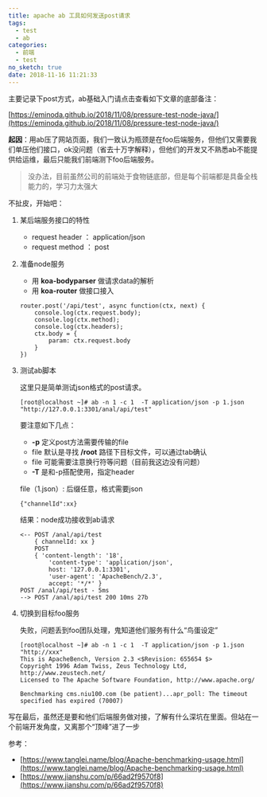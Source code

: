 ```yaml
---
title: apache ab 工具如何发送post请求
tags:
  - test
  - ab
categories:
  - 前端
  - test
no_sketch: true
date: 2018-11-16 11:21:33
---
```



主要记录下post方式，ab基础入门请点击查看如下文章的底部备注：

[https://eminoda.github.io/2018/11/08/pressure-test-node-java/](https://eminoda.github.io/2018/11/08/pressure-test-node-java/)

**起因**：用ab压了网站页面，我们一致认为瓶颈是在foo后端服务，但他们又需要我们单压他们接口，ok没问题（省去十万字解释），但他们的开发又不熟悉ab不能提供给运维，最后只能我们前端测下foo后端服务。
> 没办法，目前虽然公司的前端处于食物链底部，但是每个前端都是具备全栈能力的，学习力太强大

不扯皮，开始吧：

1. 某后端服务接口的特性
    - request header  ：  application/json
    - request method  ：  post

2. 准备node服务
    - 用 **koa-bodyparser** 做请求data的解析
    - 用 **koa-router** 做接口接入
    ````
    router.post('/api/test', async function(ctx, next) {
        console.log(ctx.request.body);
        console.log(ctx.method);
        console.log(ctx.headers);
        ctx.body = {
            param: ctx.request.body
        }
    })
    ````
3. 测试ab脚本

    这里只是简单测试json格式的post请求。
    ````
    [root@localhost ~]# ab -n 1 -c 1  -T application/json -p 1.json  "http://127.0.0.1:3301/anal/api/test"
    ````

    要注意如下几点：
    - **-p** 定义post方法需要传输的file
    - file 默认是寻找 **/root** 路径下目标文件，可以通过tab确认
    - file 可能需要注意换行符等问题（目前我这边没有问题）
    - **-T** 是和-p搭配使用，指定header

    file（1.json）: 后缀任意，格式需要json
    ````
    {"channelId":xx}
    ````

    结果：node成功接收到ab请求
    ````
    <-- POST /anal/api/test
        { channelId: xx }
        POST
        { 'content-length': '18',
            'content-type': 'application/json',
            host: '127.0.0.1:3301',
            'user-agent': 'ApacheBench/2.3',
            accept: '*/*' }
    POST /anal/api/test - 5ms
    --> POST /anal/api/test 200 10ms 27b
    ````

4. 切换到目标foo服务

    失败，问题丢到foo团队处理，鬼知道他们服务有什么“鸟蛋设定”
    ````
    [root@localhost ~]# ab -n 1 -c 1  -T application/json -p 1.json  "http://xxx"
    This is ApacheBench, Version 2.3 <$Revision: 655654 $>
    Copyright 1996 Adam Twiss, Zeus Technology Ltd, http://www.zeustech.net/
    Licensed to The Apache Software Foundation, http://www.apache.org/

    Benchmarking cms.niu100.com (be patient)...apr_poll: The timeout specified has expired (70007)
    ````

写在最后，虽然还是要和他们后端服务做对接，了解有什么深坑在里面。但站在一个前端开发角度，又离那个“顶峰”进了一步

参考：
- [https://www.tanglei.name/blog/Apache-benchmarking-usage.html](https://www.tanglei.name/blog/Apache-benchmarking-usage.html)
- [https://www.jianshu.com/p/66ad2f9570f8](https://www.jianshu.com/p/66ad2f9570f8)